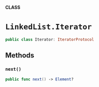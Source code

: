 **CLASS**

# `LinkedList.Iterator`

```swift
public class Iterator: IteratorProtocol
```

## Methods
### `next()`

```swift
public func next() -> Element?
```
